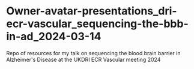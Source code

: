 # Owner-avatar-presentations_dri-ecr-vascular_sequencing-the-bbb-in-ad_2024-03-14
Repo of resources for my talk on sequencing the blood brain barrier in Alzheimer's Disease at the UKDRI ECR Vascular meeting 2024 

